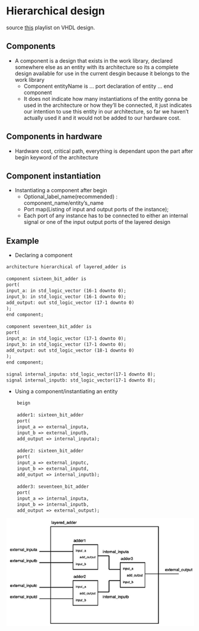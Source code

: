 # Hierarchical design 
source [this](https://www.youtube.com/playlist?list=PLyWAP9QBe16p2HXVcyEgGAFicXJI797jK) playlist on VHDL design.

## Components
- A component is a design that exists in the work library, declared somewhere else as an entity with its architecture so its a complete design available for use in the current desgin because it belongs to the work library
   - Component entityName is ... port declaration of entity ... end component
   - It does not indicate how many instantiations of the entity gonna be used in the architecture or how they’ll be connected, it just indicates our intention to use this entity in our architecture, so far we haven’t actually used it and it would not be added to our hardware cost. 

## Components in hardware
- Hardware cost, critical path, everything is dependant upon the part after begin keyword of the architecture

## Component instantiation
- Instantiating a component after begin 
   - Optional_label_name(recommended) : component_name/entity’s_name
   - Port map(Listing of input and output ports of the instance);
   - Each port of any instance has to be connected to either an internal signal or one of the input output ports of the layered design

## Example

- Declaring a component

```
architecture hierarchical of layered_adder is

component sixteen_bit_adder is
port(
input_a: in std_logic_vector (16-1 downto 0);
input_b: in std_logic_vector (16-1 downto 0);
add_output: out std_logic_vector (17-1 downto 0)
);
end component;

component seventeen_bit_adder is
port(
input_a: in std_logic_vector (17-1 downto 0);
input_b: in std_logic_vector (17-1 downto 0);
add_output: out std_logic_vector (18-1 downto 0)
);
end component;

signal internal_inputa: std_logic_vector(17-1 downto 0);
signal internal_inputb: std_logic_vector(17-1 downto 0);
```

- Using a component/instantiating an entity

```
    beign

    adder1: sixteen_bit_adder
    port(
    input_a => external_inputa,
    input_b => external_inputb,
    add_output => internal_inputa);
    
    adder2: sixteen_bit_adder
    port(
    input_a => external_inputc,
    input_b => external_inputd,
    add_output => internal_inputb);
    
    adder3: seventeen_bit_adder
    port(
    input_a => internal_inputa,
    input_b => internal_inputb,
    add_output => external_output);
```

![component-arch-use](imgs/hierarchical-design/component-arch-use.png)